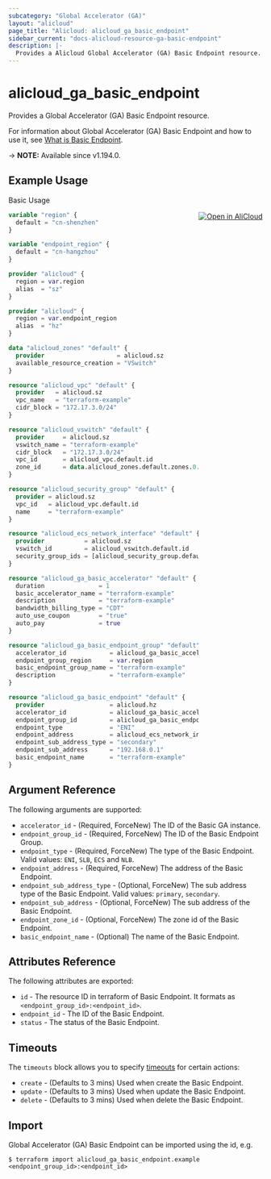 ```yaml
---
subcategory: "Global Accelerator (GA)"
layout: "alicloud"
page_title: "Alicloud: alicloud_ga_basic_endpoint"
sidebar_current: "docs-alicloud-resource-ga-basic-endpoint"
description: |-
  Provides a Alicloud Global Accelerator (GA) Basic Endpoint resource.
---
```


# alicloud_ga_basic_endpoint

Provides a Global Accelerator (GA) Basic Endpoint resource.

For information about Global Accelerator (GA) Basic Endpoint and how to use it, see [What is Basic Endpoint](https://www.alibabacloud.com/help/en/global-accelerator/latest/api-ga-2019-11-20-createbasicendpoint).

-> **NOTE:** Available since v1.194.0.

## Example Usage
<div class="oics-button" style="float: right;margin: 0 0 -40px 0;">
  <a href="https://api.aliyun.com/api-tools/terraform?resource=alicloud_ga_basic_endpoint&exampleId=97aab536-70ca-8111-eb78-f7c986e60156ea86a8ff&activeTab=example&spm=docs.r.ga_basic_endpoint.0.97aab53670" target="_blank">
    <img alt="Open in AliCloud" src="https://img.alicdn.com/imgextra/i1/O1CN01hjjqXv1uYUlY56FyX_!!6000000006049-55-tps-254-36.svg" style="max-height: 44px; margin: 32px auto; max-width: 100%;">
  </a>
</div>

Basic Usage

```terraform
variable "region" {
  default = "cn-shenzhen"
}

variable "endpoint_region" {
  default = "cn-hangzhou"
}

provider "alicloud" {
  region = var.region
  alias  = "sz"
}

provider "alicloud" {
  region = var.endpoint_region
  alias  = "hz"
}

data "alicloud_zones" "default" {
  provider                    = alicloud.sz
  available_resource_creation = "VSwitch"
}

resource "alicloud_vpc" "default" {
  provider   = alicloud.sz
  vpc_name   = "terraform-example"
  cidr_block = "172.17.3.0/24"
}

resource "alicloud_vswitch" "default" {
  provider     = alicloud.sz
  vswitch_name = "terraform-example"
  cidr_block   = "172.17.3.0/24"
  vpc_id       = alicloud_vpc.default.id
  zone_id      = data.alicloud_zones.default.zones.0.id
}

resource "alicloud_security_group" "default" {
  provider = alicloud.sz
  vpc_id   = alicloud_vpc.default.id
  name     = "terraform-example"
}

resource "alicloud_ecs_network_interface" "default" {
  provider           = alicloud.sz
  vswitch_id         = alicloud_vswitch.default.id
  security_group_ids = [alicloud_security_group.default.id]
}

resource "alicloud_ga_basic_accelerator" "default" {
  duration               = 1
  basic_accelerator_name = "terraform-example"
  description            = "terraform-example"
  bandwidth_billing_type = "CDT"
  auto_use_coupon        = "true"
  auto_pay               = true
}

resource "alicloud_ga_basic_endpoint_group" "default" {
  accelerator_id            = alicloud_ga_basic_accelerator.default.id
  endpoint_group_region     = var.region
  basic_endpoint_group_name = "terraform-example"
  description               = "terraform-example"
}

resource "alicloud_ga_basic_endpoint" "default" {
  provider                  = alicloud.hz
  accelerator_id            = alicloud_ga_basic_accelerator.default.id
  endpoint_group_id         = alicloud_ga_basic_endpoint_group.default.id
  endpoint_type             = "ENI"
  endpoint_address          = alicloud_ecs_network_interface.default.id
  endpoint_sub_address_type = "secondary"
  endpoint_sub_address      = "192.168.0.1"
  basic_endpoint_name       = "terraform-example"
}
```

## Argument Reference

The following arguments are supported:

* `accelerator_id` - (Required, ForceNew) The ID of the Basic GA instance.
* `endpoint_group_id` - (Required, ForceNew) The ID of the Basic Endpoint Group.
* `endpoint_type` - (Required, ForceNew) The type of the Basic Endpoint. Valid values: `ENI`, `SLB`, `ECS` and `NLB`.
* `endpoint_address` - (Required, ForceNew) The address of the Basic Endpoint.
* `endpoint_sub_address_type` - (Optional, ForceNew) The sub address type of the Basic Endpoint. Valid values: `primary`, `secondary`.
* `endpoint_sub_address` - (Optional, ForceNew) The sub address of the Basic Endpoint.
* `endpoint_zone_id` - (Optional, ForceNew) The zone id of the Basic Endpoint.
* `basic_endpoint_name` - (Optional) The name of the Basic Endpoint.

## Attributes Reference

The following attributes are exported:

* `id` - The resource ID in terraform of Basic Endpoint. It formats as `<endpoint_group_id>:<endpoint_id>`.
* `endpoint_id` - The ID of the Basic Endpoint.
* `status` - The status of the Basic Endpoint.

## Timeouts

The `timeouts` block allows you to specify [timeouts](https://www.terraform.io/docs/configuration-0-11/resources.html#timeouts) for certain actions:

* `create` - (Defaults to 3 mins) Used when create the Basic Endpoint.
* `update` - (Defaults to 3 mins) Used when update the Basic Endpoint.
* `delete` - (Defaults to 3 mins) Used when delete the Basic Endpoint.

## Import

Global Accelerator (GA) Basic Endpoint can be imported using the id, e.g.

```shell
$ terraform import alicloud_ga_basic_endpoint.example <endpoint_group_id>:<endpoint_id>
```
